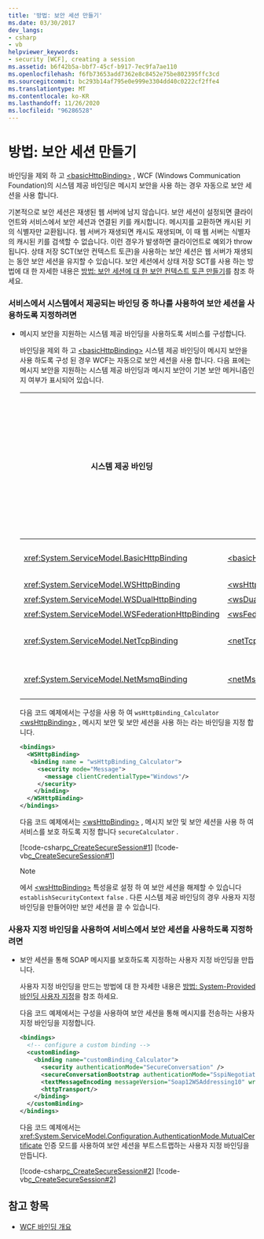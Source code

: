 ```yaml
---
title: '방법: 보안 세션 만들기'
ms.date: 03/30/2017
dev_langs:
- csharp
- vb
helpviewer_keywords:
- security [WCF], creating a session
ms.assetid: b6f42b5a-bbf7-45cf-b917-7ec9fa7ae110
ms.openlocfilehash: f6fb73653add7362e8c8452e75be802395ffc3cd
ms.sourcegitcommit: bc293b14af795e0e999e3304dd40c0222cf2ffe4
ms.translationtype: MT
ms.contentlocale: ko-KR
ms.lasthandoff: 11/26/2020
ms.locfileid: "96286528"
---
```

# <a name="how-to-create-a-secure-session"></a>방법: 보안 세션 만들기

바인딩을 제외 하 고 [\<basicHttpBinding>](../../configure-apps/file-schema/wcf/basichttpbinding.md) , WCF (Windows Communication Foundation)의 시스템 제공 바인딩은 메시지 보안을 사용 하는 경우 자동으로 보안 세션을 사용 합니다.  
  
 기본적으로 보안 세션은 재생된 웹 서버에 남지 않습니다. 보안 세션이 설정되면 클라이언트와 서비스에서 보안 세션과 연결된 키를 캐시합니다. 메시지를 교환하면 캐시된 키의 식별자만 교환됩니다. 웹 서버가 재생되면 캐시도 재생되며, 이 때 웹 서버는 식별자의 캐시된 키를 검색할 수 없습니다. 이런 경우가 발생하면 클라이언트로 예외가 throw됩니다. 상태 저장 SCT(보안 컨텍스트 토큰)을 사용하는 보안 세션은 웹 서버가 재생되는 동안 보안 세션을 유지할 수 있습니다. 보안 세션에서 상태 저장 SCT를 사용 하는 방법에 대 한 자세한 내용은 [방법: 보안 세션에 대 한 보안 컨텍스트 토큰 만들기](how-to-create-a-security-context-token-for-a-secure-session.md)를 참조 하세요.  
  
### <a name="to-specify-that-a-service-uses-secure-sessions-by-using-one-of-the-system-provided-bindings"></a>서비스에서 시스템에서 제공되는 바인딩 중 하나를 사용하여 보안 세션을 사용하도록 지정하려면  
  
- 메시지 보안을 지원하는 시스템 제공 바인딩을 사용하도록 서비스를 구성합니다.  
  
     바인딩을 제외 하 고 [\<basicHttpBinding>](../../configure-apps/file-schema/wcf/basichttpbinding.md) 시스템 제공 바인딩이 메시지 보안을 사용 하도록 구성 된 경우 WCF는 자동으로 보안 세션을 사용 합니다. 다음 표에는 메시지 보안을 지원하는 시스템 제공 바인딩과 메시지 보안이 기본 보안 메커니즘인지 여부가 표시되어 있습니다.  
  
    |시스템 제공 바인딩|구성 요소|기본적으로 메시지 보안 사용|  
    |------------------------------|---------------------------|------------------------------------|  
    |<xref:System.ServiceModel.BasicHttpBinding>|[\<basicHttpBinding>](../../configure-apps/file-schema/wcf/basichttpbinding.md)|아니요|  
    |<xref:System.ServiceModel.WSHttpBinding>|[\<wsHttpBinding>](../../configure-apps/file-schema/wcf/wshttpbinding.md)|예|  
    |<xref:System.ServiceModel.WSDualHttpBinding>|[\<wsDualHttpBinding>](../../configure-apps/file-schema/wcf/wsdualhttpbinding.md)|예|  
    |<xref:System.ServiceModel.WSFederationHttpBinding>|[\<wsFederationHttpBinding>](../../configure-apps/file-schema/wcf/wsfederationhttpbinding.md)|예|  
    |<xref:System.ServiceModel.NetTcpBinding>|[\<netTcpBinding>](../../configure-apps/file-schema/wcf/nettcpbinding.md)|아니요|  
    |<xref:System.ServiceModel.NetMsmqBinding>|[\<netMsmqBinding>](../../configure-apps/file-schema/wcf/netmsmqbinding.md)|아니요|  
  
     다음 코드 예제에서는 구성을 사용 하 여 `wsHttpBinding_Calculator` [\<wsHttpBinding>](../../configure-apps/file-schema/wcf/wshttpbinding.md) , 메시지 보안 및 보안 세션을 사용 하는 라는 바인딩을 지정 합니다.  
  
    ```xml  
    <bindings>  
      <WSHttpBinding>  
       <binding name = "wsHttpBinding_Calculator">  
         <security mode="Message">  
           <message clientCredentialType="Windows"/>  
         </security>  
        </binding>  
      </WSHttpBinding>  
    </bindings>  
    ```  
  
     다음 코드 예제에서는 [\<wsHttpBinding>](../../configure-apps/file-schema/wcf/wshttpbinding.md) , 메시지 보안 및 보안 세션을 사용 하 여 서비스를 보호 하도록 지정 합니다 `secureCalculator` .  
  
     [!code-csharp[c_CreateSecureSession#1](../../../../samples/snippets/csharp/VS_Snippets_CFX/c_createsecuresession/cs/secureservice.cs#1)]
     [!code-vb[c_CreateSecureSession#1](../../../../samples/snippets/visualbasic/VS_Snippets_CFX/c_createsecuresession/vb/secureservice.vb#1)]  
  
    > [!NOTE]
    > 에서 [\<wsHttpBinding>](../../configure-apps/file-schema/wcf/wshttpbinding.md) 특성을로 설정 하 여 보안 세션을 해제할 수 있습니다 `establishSecurityContext` `false` . 다른 시스템 제공 바인딩의 경우 사용자 지정 바인딩을 만들어야만 보안 세션을 끌 수 있습니다.  
  
### <a name="to-specify-that-a-service-uses-secure-sessions-by-using-a-custom-binding"></a>사용자 지정 바인딩을 사용하여 서비스에서 보안 세션을 사용하도록 지정하려면  
  
- 보안 세션을 통해 SOAP 메시지를 보호하도록 지정하는 사용자 지정 바인딩을 만듭니다.  
  
     사용자 지정 바인딩을 만드는 방법에 대 한 자세한 내용은 [방법: System-Provided 바인딩 사용자 지정](../extending/how-to-customize-a-system-provided-binding.md)을 참조 하세요.  
  
     다음 코드 예제에서는 구성을 사용하여 보안 세션을 통해 메시지를 전송하는 사용자 지정 바인딩을 지정합니다.  
  
    ```xml  
    <bindings>  
      <!-- configure a custom binding -->  
      <customBinding>  
        <binding name="customBinding_Calculator">  
          <security authenticationMode="SecureConversation" />  
          <secureConversationBootstrap authenticationMode="SspiNegotiated" />  
          <textMessageEncoding messageVersion="Soap12WSAddressing10" writeEncoding="utf-8"/>  
          <httpTransport/>  
        </binding>  
      </customBinding>  
    </bindings>  
    ```  
  
     다음 코드 예제에서는 <xref:System.ServiceModel.Configuration.AuthenticationMode.MutualCertificate> 인증 모드를 사용하여 보안 세션을 부트스트랩하는 사용자 지정 바인딩을 만듭니다.  
  
     [!code-csharp[c_CreateSecureSession#2](../../../../samples/snippets/csharp/VS_Snippets_CFX/c_createsecuresession/cs/secureservice.cs#2)]
     [!code-vb[c_CreateSecureSession#2](../../../../samples/snippets/visualbasic/VS_Snippets_CFX/c_createsecuresession/vb/secureservice.vb#2)]  
  
## <a name="see-also"></a>참고 항목

- [WCF 바인딩 개요](../bindings-overview.md)
